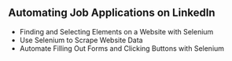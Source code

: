## Automating Job Applications on LinkedIn

- Finding and Selecting Elements on a Website with Selenium
- Use Selenium to Scrape Website Data
- Automate Filling Out Forms and Clicking Buttons with Selenium
